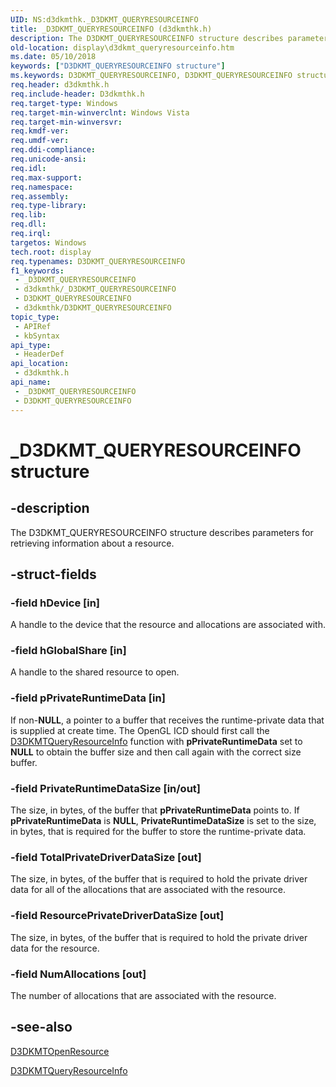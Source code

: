```yaml
---
UID: NS:d3dkmthk._D3DKMT_QUERYRESOURCEINFO
title: _D3DKMT_QUERYRESOURCEINFO (d3dkmthk.h)
description: The D3DKMT_QUERYRESOURCEINFO structure describes parameters for retrieving information about a resource.
old-location: display\d3dkmt_queryresourceinfo.htm
ms.date: 05/10/2018
keywords: ["D3DKMT_QUERYRESOURCEINFO structure"]
ms.keywords: D3DKMT_QUERYRESOURCEINFO, D3DKMT_QUERYRESOURCEINFO structure [Display Devices], OpenGL_Structs_1bab95d7-d3a4-4380-939f-bca4e2d98478.xml, _D3DKMT_QUERYRESOURCEINFO, d3dkmthk/D3DKMT_QUERYRESOURCEINFO, display.d3dkmt_queryresourceinfo
req.header: d3dkmthk.h
req.include-header: D3dkmthk.h
req.target-type: Windows
req.target-min-winverclnt: Windows Vista
req.target-min-winversvr: 
req.kmdf-ver: 
req.umdf-ver: 
req.ddi-compliance: 
req.unicode-ansi: 
req.idl: 
req.max-support: 
req.namespace: 
req.assembly: 
req.type-library: 
req.lib: 
req.dll: 
req.irql: 
targetos: Windows
tech.root: display
req.typenames: D3DKMT_QUERYRESOURCEINFO
f1_keywords:
 - _D3DKMT_QUERYRESOURCEINFO
 - d3dkmthk/_D3DKMT_QUERYRESOURCEINFO
 - D3DKMT_QUERYRESOURCEINFO
 - d3dkmthk/D3DKMT_QUERYRESOURCEINFO
topic_type:
 - APIRef
 - kbSyntax
api_type:
 - HeaderDef
api_location:
 - d3dkmthk.h
api_name:
 - _D3DKMT_QUERYRESOURCEINFO
 - D3DKMT_QUERYRESOURCEINFO
---
```


# _D3DKMT_QUERYRESOURCEINFO structure


## -description

The D3DKMT_QUERYRESOURCEINFO structure describes parameters for retrieving information about a resource.

## -struct-fields

### -field hDevice [in]

A handle to the device that the resource and allocations are associated with.

### -field hGlobalShare [in]

A handle to the shared resource to open.

### -field pPrivateRuntimeData [in]

If non-<b>NULL</b>, a pointer to a buffer that receives the runtime-private data that is supplied at create time. The OpenGL ICD should first call the <a href="/windows-hardware/drivers/ddi/d3dkmthk/nf-d3dkmthk-d3dkmtqueryresourceinfo">D3DKMTQueryResourceInfo</a> function with <b>pPrivateRuntimeData</b> set to <b>NULL</b> to obtain the buffer size and then call again with the correct size buffer.

### -field PrivateRuntimeDataSize [in/out]

The size, in bytes, of the buffer that <b>pPrivateRuntimeData</b> points to. If <b>pPrivateRuntimeData</b> is <b>NULL</b>, <b>PrivateRuntimeDataSize</b> is set to the size, in bytes, that is required for the buffer to store the runtime-private data.

### -field TotalPrivateDriverDataSize [out]

The size, in bytes, of the buffer that is required to hold the private driver data for all of the allocations that are associated with the resource.

### -field ResourcePrivateDriverDataSize [out]

The size, in bytes, of the buffer that is required to hold the private driver data for the resource.

### -field NumAllocations [out]

The number of allocations that are associated with the resource.

## -see-also

<a href="/windows-hardware/drivers/ddi/d3dkmthk/nf-d3dkmthk-d3dkmtopenresource">D3DKMTOpenResource</a>



<a href="/windows-hardware/drivers/ddi/d3dkmthk/nf-d3dkmthk-d3dkmtqueryresourceinfo">D3DKMTQueryResourceInfo</a>

